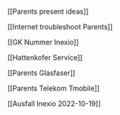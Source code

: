 
[[Parents present ideas]]

[[Internet troubleshoot Parents]]

[[GK Nummer Inexio]]

[[Hattenkofer Service]]

[[Parents Glasfaser]]

[[Parents Telekom Tmobile]]


[[Ausfall Inexio 2022-10-19]]